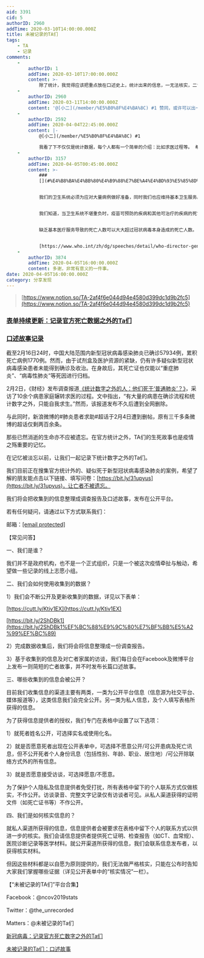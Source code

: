 ```yaml
---
aid: 3391
cid: 5
authorID: 2960
addTime: 2020-03-10T14:00:00.000Z
title: 未被记录的TA们
tags:
    - TA
    - 记录
comments:
    -
        authorID: 1
        addTime: 2020-03-10T17:00:00.000Z
        content: >-
            除了统计，我觉得应该把重点放在口述史上，统计出来的信息，一无法核实，二肯定不全面。深度的个案访谈更有价值，如何让个人记忆与时代环境相互映照，人类学和历史学的口述史可能会有帮助。
    -
        authorID: 2960
        addTime: 2020-03-11T14:00:00.000Z
        content: '@[小二](/member/%E5%B0%8F%E4%BA%8C) #1 赞同，或许可以出一本《武汉的悲鸣》'
    -
        authorID: 2592
        addTime: 2020-04-04T22:45:00.000Z
        content: |-
            @[小二](/member/%E5%B0%8F%E4%BA%8C) #1

            我看了下不仅仅是统计数据，每个人都有一个简单的介绍：比如求医过程等。 希望多点个人生平介绍，因为每个人都不一样，他们不止是数据。
    -
        authorID: 3157
        addTime: 2020-04-05T00:45:00.000Z
        content: >-
            ###
            [](#%E4%B8%BA%E4%BB%80%E4%B9%88%E7%BE%A4%E4%BD%93%E5%85%8D%E7%96%AB%E8%A1%8C%E4%B8%8D%E9%80%9A)为什么群体免疫行不通？


            我们的卫生系统必须为应对大量病例做好准备，同时我们也应维持基本卫生服务。


            我们知道，当卫生系统不堪重负时，疫苗可预防的疾病和其他可治疗的疾病的死亡率将急剧增加。


            缺乏基本医疗服务导致的死亡人数可以大大超过冠状病毒本身造成的死亡人数。


            [https://www.who.int/zh/dg/speeches/detail/who-director-general-s-opening-remarks-at-the-mission-briefing-on-covid-19---2-april-2020](https://www.who.int/zh/dg/speeches/detail/who-director-general-s-opening-remarks-at-the-mission-briefing-on-covid-19---2-april-2020)
    -
        authorID: 3874
        addTime: 2020-04-05T16:00:00.000Z
        content: 多谢，非常有意义的一件事。
date: 2020-04-05T16:00:00.000Z
category: 分享发现
---
```


> [https://www.notion.so/TA-2af4f6e044d94e4580d399dc1d9b2fc5](https://www.notion.so/TA-2af4f6e044d94e4580d399dc1d9b2fc5)

### [](#%E8%A1%A8%E5%8D%95%E6%8C%81%E7%BB%AD%E6%9B%B4%E6%96%B0-%E8%AE%B0%E5%BD%95%E5%AE%98%E6%96%B9%E6%AD%BB%E4%BA%A1%E6%95%B0%E6%8D%AE%E4%B9%8B%E5%A4%96%E7%9A%84ta%E4%BB%AC)[表单持续更新：记录官方死亡数据之外的Ta们](https://www.notion.so/618575c264584e7281be2becc7c3bc88?v=3b934bc4745b4922a5c34a6aca8d0e79)

### [](#%E5%8F%A3%E8%BF%B0%E6%95%85%E4%BA%8B%E8%AE%B0%E5%BD%95)[口述故事记录](https://www.notion.so/cf07550e0afc43efbd9baaaa272a61e3?v=3911495584714578a3062af2606a3c2e)

截至2月16日24时，中国大陆范围内新型冠状病毒感染肺炎已确诊57934例，累积死亡病例1770例。然而，由于试剂盒及医护资源的紧缺，仍有许多疑似新型冠状病毒感染患者未能得到确诊及收治。在身故后，其死亡证也仅能以“重症肺炎”、“病毒性肺炎”等死因进行归档。

2月2日，《财经》发布调查报道[《统计数字之外的人：他们死于‘普通肺炎’？》](https://telegra.ph/2019-nCoV-02-01)，采访了10余个病患家庭辗转求医的过程。文中指出，“有大量的病患在确诊流程和统计数字之外，只能自我求生。”然而，该报道发布不久后遭到全网删除。

与此同时，新浪微博的#肺炎患者求助#超话于2月4日遭到删帖，原有三千多条微博的超话仅剩两百余条。

那些已然消逝的生命亦不应被遗忘。在官方统计之外，TA们的生死故事也是疫情之殇重要的记忆。

在记忆被淡忘以前，让我们一起记录下统计数字之外的Ta们。

我们目前正在搜集官方统计外的、疑似死于新型冠状病毒感染肺炎的案例，希望了解的朋友能点击以下链接、填写问卷：[https://bit.ly/31upyus](https://bit.ly/31upyus)，让亡者不被遗忘。

我们将会把收集到的信息整理成调查报告及口述故事，发布在公开平台。

若有任何疑问，请通过以下方式联系我们：

邮箱：[\[email protected\]](/cdn-cgi/l/email-protection)

【常见问答】

一、我们是谁？

我们并不是政府机构，也不是一个正式组织，只是一个被这次疫情牵扯与触动，希望做一些记录的线上志愿小组。

二、我们会如何使用收集到的数据？

1）我们会不断公开及更新收集到的数据，详见以下表单：

[https://cutt.ly/Ktiv1EX](https://cutt.ly/Ktiv1EX)

[https://bit.ly/2ShDBk1](https://bit.ly/2ShDBk1%EF%BC%88%E9%9C%80%E7%BF%BB%E5%A2%99%EF%BC%89)

2）完成数据收集后，我们将会将信息整理成一份调查报告。

3）基于收集到的信息及对亡者家属的访谈，我们每日会在Facebook及微博平台上发布一则简短的亡者故事，并不时发布长篇口述故事。

三、哪些收集到的信息会被公开？

目前我们收集信息的渠道主要有两类，一类为公开平台信息（信息源为社交平台、媒体报道等），这类信息我们会完全公开。另一类为私人信息，及个人填写表格所获得的信息。

为了获得信息提供者的授权，我们专门在表格中设置了以下选项：

1）就死者姓名公开，可选择实名或使用化名。

2）就是否愿意死者出现在公开表单中，可选择不愿意公开/可公开患病及死亡讯息，但不公开死者个人身份讯息（包括性别、年龄、职业、居住地）/可公开除联络方式外的所有信息。

3）就是否愿意接受访谈，可选择愿意/不愿意。

为了保护个人隐私及信息提供者免受打扰，所有表格中留下的个人联系方式仅做核实，不作公开。访谈录音、完整文字记录仅有访谈者可见。从私人渠道获得的证明文件（如死亡证书等）不作公开。

四、我们是如何核实信息的？

就私人渠道所获得的信息，信息提供者会被要求在表格中留下个人的联系方式以供进一步的核实。我们会请信息提供者提供死亡证明、检查报告（如CT、血常规）、医院诊断记录等医学材料。就公开渠道所获得的信息，我们会联系信息发布者，以获得核实材料。

但因这些材料都是以自愿为原则提供的，我们无法做严格核实，只能在公布时告知大家我们掌握哪些证据（详见公开表单中的“核实情况”一栏）。

【“未被记录的TA们”平台合集】

Facebook：@ncov2019stats

Twitter：@the\_unrecorded

Matters：@未被记录的Ta们

[新冠病毒：记录官方死亡数字之外的Ta们](https://www.notion.so/618575c264584e7281be2becc7c3bc88)

[未被记录的Ta们：口述故事](https://www.notion.so/cf07550e0afc43efbd9baaaa272a61e3)
